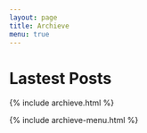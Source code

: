 ```yaml
---
layout: page
title: Archieve
menu: true
---
```


# Lastest Posts

{% include archieve.html %}

{% include archieve-menu.html %}